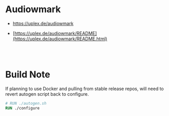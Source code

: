 # Audiowmark

- https://uplex.de/audiowmark

- [https://uplex.de/audiowmark/README](https://uplex.de/audiowmark/README.html)

<br>
<br>

# Build Note

If planning to use Docker and pulling from stable release repos, will need to revert autogen script back to configure.

```dockerfile
# RUN ./autogen.sh
RUN ./configure
```